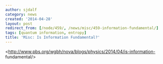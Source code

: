 ```yaml
---
author: sjdalf
category: news
created: '2014-04-28'
layout: post
redirect_from: [/node/459/, /news/misc/459-information-fundamental/]
tags: [quantum information, entropy]
title: 'Misc: Is Information Fundamental?'
---
```

<http://www.pbs.org/wgbh/nova/blogs/physics/2014/04/is-information-
fundamental/>

